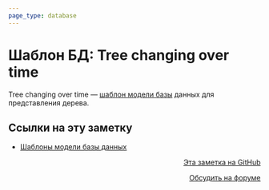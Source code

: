 ```yaml
---
page_type: database
---
```


# Шаблон БД: Tree changing over time

Tree changing over time — [шаблон модели базы](20230403200717.md) данных для представления дерева.



## Ссылки на эту заметку

* [Шаблоны модели базы данных](20230403200717.md)


<p v-pre style="text-align: right">
  <a href="https://github.com/Kverde/algorithms/blob/main/source/20230404223150.md" target="_blank">
  Эта заметка на GitHub
  </a>
</p>



<p v-pre style="text-align: right">
  <a href="https://discourse.comtext.space/new-topic?title=%D0%A8%D0%B0%D0%B1%D0%BB%D0%BE%D0%BD%20%D0%91%D0%94%3A%20Tree%20changing%20over%20time&body=&category=algorithm" target="_blank">
  Обсудить на форуме
  </a>
</p>
